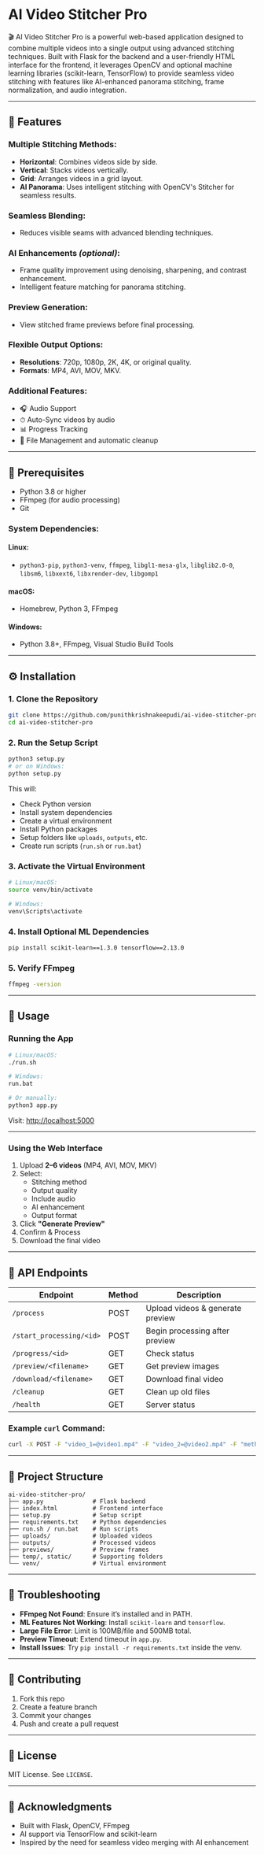 
# AI Video Stitcher Pro

🎬 AI Video Stitcher Pro is a powerful web-based application designed to combine multiple videos into a single output using advanced stitching techniques. Built with Flask for the backend and a user-friendly HTML interface for the frontend, it leverages OpenCV and optional machine learning libraries (scikit-learn, TensorFlow) to provide seamless video stitching with features like AI-enhanced panorama stitching, frame normalization, and audio integration.

---

## 🚀 Features

### Multiple Stitching Methods:
- **Horizontal**: Combines videos side by side.
- **Vertical**: Stacks videos vertically.
- **Grid**: Arranges videos in a grid layout.
- **AI Panorama**: Uses intelligent stitching with OpenCV's Stitcher for seamless results.

### Seamless Blending:
- Reduces visible seams with advanced blending techniques.

### AI Enhancements *(optional)*:
- Frame quality improvement using denoising, sharpening, and contrast enhancement.
- Intelligent feature matching for panorama stitching.

### Preview Generation:
- View stitched frame previews before final processing.

### Flexible Output Options:
- **Resolutions**: 720p, 1080p, 2K, 4K, or original quality.
- **Formats**: MP4, AVI, MOV, MKV.

### Additional Features:
- 🎧 Audio Support
- ⏱ Auto-Sync videos by audio
- 📊 Progress Tracking
- 🧹 File Management and automatic cleanup

---

## 🧰 Prerequisites

- Python 3.8 or higher
- FFmpeg (for audio processing)
- Git

### System Dependencies:

#### Linux:
- `python3-pip`, `python3-venv`, `ffmpeg`, `libgl1-mesa-glx`, `libglib2.0-0`, `libsm6`, `libxext6`, `libxrender-dev`, `libgomp1`

#### macOS:
- Homebrew, Python 3, FFmpeg

#### Windows:
- Python 3.8+, FFmpeg, Visual Studio Build Tools

---

## ⚙️ Installation

### 1. Clone the Repository

```bash
git clone https://github.com/punithkrishnakeepudi/ai-video-stitcher-pro.git
cd ai-video-stitcher-pro
```


### 2. Run the Setup Script

```bash
python3 setup.py
# or on Windows:
python setup.py
```

This will:
- Check Python version
- Install system dependencies
- Create a virtual environment
- Install Python packages
- Setup folders like `uploads`, `outputs`, etc.
- Create run scripts (`run.sh` or `run.bat`)

### 3. Activate the Virtual Environment

```bash
# Linux/macOS:
source venv/bin/activate

# Windows:
venv\Scripts\activate
```

### 4. Install Optional ML Dependencies

```bash
pip install scikit-learn==1.3.0 tensorflow==2.13.0
```

### 5. Verify FFmpeg

```bash
ffmpeg -version
```

---

## 🧪 Usage

### Running the App

```bash
# Linux/macOS:
./run.sh

# Windows:
run.bat

# Or manually:
python3 app.py
```

Visit: [http://localhost:5000](http://localhost:5000)

---

### Using the Web Interface

1. Upload **2–6 videos** (MP4, AVI, MOV, MKV)
2. Select:
   - Stitching method
   - Output quality
   - Include audio
   - AI enhancement
   - Output format
3. Click **"Generate Preview"**
4. Confirm & Process
5. Download the final video

---

## 📡 API Endpoints

| Endpoint               | Method | Description                           |
|------------------------|--------|---------------------------------------|
| `/process`             | POST   | Upload videos & generate preview      |
| `/start_processing/<id>` | POST | Begin processing after preview        |
| `/progress/<id>`       | GET    | Check status                          |
| `/preview/<filename>`  | GET    | Get preview images                    |
| `/download/<filename>` | GET    | Download final video                  |
| `/cleanup`             | GET    | Clean up old files                    |
| `/health`              | GET    | Server status                         |

### Example `curl` Command:

```bash
curl -X POST -F "video_1=@video1.mp4" -F "video_2=@video2.mp4" -F "method=horizontal" -F "quality=1080p" -F "format=mp4" http://localhost:5000/process
```

---

## 📁 Project Structure

```
ai-video-stitcher-pro/
├── app.py              # Flask backend
├── index.html          # Frontend interface
├── setup.py            # Setup script
├── requirements.txt    # Python dependencies
├── run.sh / run.bat    # Run scripts
├── uploads/            # Uploaded videos
├── outputs/            # Processed videos
├── previews/           # Preview frames
├── temp/, static/      # Supporting folders
└── venv/               # Virtual environment
```

---

## 🧩 Troubleshooting

- **FFmpeg Not Found**: Ensure it’s installed and in PATH.
- **ML Features Not Working**: Install `scikit-learn` and `tensorflow`.
- **Large File Error**: Limit is 100MB/file and 500MB total.
- **Preview Timeout**: Extend timeout in `app.py`.
- **Install Issues**: Try `pip install -r requirements.txt` inside the venv.

---

## 🤝 Contributing

1. Fork this repo
2. Create a feature branch
3. Commit your changes
4. Push and create a pull request

---

## 📄 License

MIT License. See `LICENSE`.

---

## 🙏 Acknowledgments

- Built with Flask, OpenCV, FFmpeg
- AI support via TensorFlow and scikit-learn
- Inspired by the need for seamless video merging with AI enhancement
